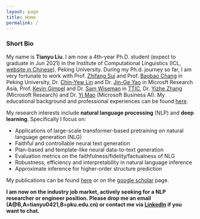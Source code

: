```yaml
---
layout: page
title: Home
permalink: /
---
```

### Short Bio 
My name is **Tianyu Liu**. I am now a 4th-year Ph.D. student (expect to graduate in Jun 2021) in the Institute of Computational Linguistics (ICL, [website in Chinese](http://icl.pku.edu.cn/)), Peking University. During my Ph.d. journey so far, I am very fortunate to work with Prof. [Zhifang Sui](https://icl.pku.edu.cn/cy/szf/ywb/index.htm) and Prof. [Baobao Chang](https://eecs.pku.edu.cn/info/1501/6756.htm) in Peking University, Dr. [Chin-Yew Lin](https://www.microsoft.com/en-us/research/people/cyl/) and Dr. [Jin-Ge Yao](https://www.semanticscholar.org/author/Jin-Ge-Yao/145949061) in Microsft Research Asia, Prof. [Kevin Gimpel](https://ttic.uchicago.edu/~kgimpel/) and Dr. [Sam Wiseman](https://swiseman.github.io/) in [TTIC](https://www.ttic.edu/), Dr. [Yizhe Zhang](https://dreasysnail.github.io/) (Microsoft Research) and Dr. [Yi Mao](https://www.microsoft.com/en-us/research/people/maoyi/) (Microsoft Business AI). My educational background and professional experiences can be found [here](/about).

My research interests include **natural language processing** (NLP) and **deep learning**. Specifically I focus on:
- Applications of large-scale transformer-based pretraining on natural language generation (NLG)
- Faithful and controllable neural text generation 
- Plan-based and template-like neural data-to-text generation
- Evaluation metrics on the faithfulness/fidelity/factualness of NLG
- Robustness, efficiency and interpretability in natural language inference
- Approximate inference for higher-order structure prediction

My publications can be found [here](/publications) or on the [google scholar](https://scholar.google.com/citations?user=6hHbBwwAAAAJ) page.

**I am now on the industry job market, actively seeking for a NLP researcher or engineer position. Please drop me an email (A@B,A=tianyu0421,B=pku.edu.cn) or contact me via [LinkedIn](https://www.linkedin.com/in/tianyu-liu-28013a142/) if you want to chat.**

